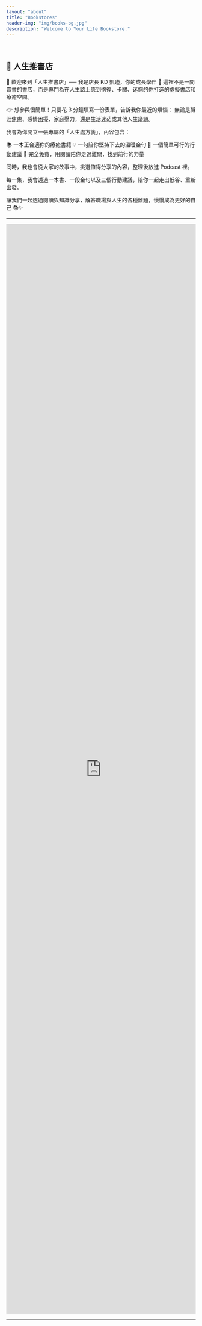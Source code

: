 ```yaml
---
layout: "about"
title: "Bookstores"
header-img: "img/books-bg.jpg"
description: "Welcome to Your Life Bookstore."
---
```


<br>

## 📖 人生推書店

👋 歡迎來到「人生推書店」── 我是店長 KD 凱迪，你的成長學伴 🌱
這裡不是一間賣書的書店，而是專門為在人生路上感到徬徨、卡關、迷惘的你打造的虛擬書店和療癒空間。

👉 想參與很簡單！只要花 3 分鐘填寫一份表單，告訴我你最近的煩惱：
無論是職涯焦慮、感情困擾、家庭壓力，還是生活迷茫或其他人生議題。

我會為你開立一張專屬的「人生處方箋」，內容包含：

📚 一本正合適你的療癒書籍
💡 一句陪你堅持下去的溫暖金句
📝 一個簡單可行的行動建議
🎁 完全免費，用閱讀陪你走過難關，找到前行的力量

同時，我也會從大家的故事中，挑選值得分享的內容，整理後放進 Podcast 裡。

每一集，我會透過一本書、一段金句以及三個行動建議，陪你一起走出低谷、重新出發。

讓我們一起透過閱讀與知識分享，解答職場與人生的各種難題，慢慢成為更好的自己 📚✨

<hr>

<iframe src="https://docs.google.com/forms/d/e/1FAIpQLSdYoAXG9GmVI8E2a86yA67c4qBT4Jt9wgeX8mvxnUABZ878Qg/viewform?embedded=true" width="100%" height="2895" frameborder="0" marginheight="0" marginwidth="0">Loading…</iframe>

<hr>
